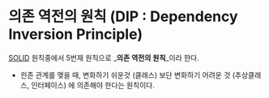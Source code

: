 # 의존 역전의 원칙 (DIP : Dependency Inversion Principle)

[SOLID](/book/03.-back-end/01.-java/01.-general/solid/) 원칙중에서 5번재 원칙으로 _**의존 역전의 원칙**_이라 한다.

* 읜존 관계를 맺을 때, 변화하기 쉬운것 (클래스) 보단 변화하기 어려운 것 (추상클래스, 인터페이스) 에 의존해야 한다는 원칙이다.